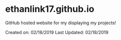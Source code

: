 # ethanlink17.github.io

GitHub hosted website for my displaying my projects!

Created on: 02/18/2019
Last Updated: 02/18/2019
